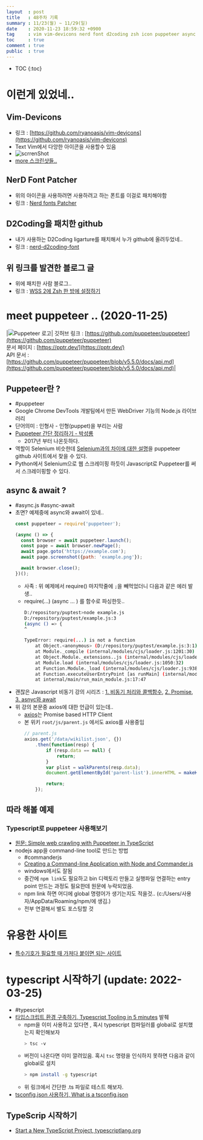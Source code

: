 ```yaml
---
layout  : post
title   : 48주차 기록 
summary : 11/23(월) ~ 11/29(일)
date    : 2020-11-23 18:59:32 +0900
tag     : vim vim-devicons nerd font d2coding zsh icon puppeteer async.js async-await 비동기 axios promise symbol font commanderjs typescript pptr
toc     : true
comment : true
public  : true
---
```

* TOC
{:toc}

# 이런게 있었네..

## Vim-Devicons

* 링크 : [https://github.com/ryanoasis/vim-devicons](https://github.com/ryanoasis/vim-devicons)
* Text Vim에서 다앙한 아이콘을 사용할수 있음
* ![scrrenShot](https://github.com/ryanoasis/vim-devicons/wiki/screenshots/v0.10.x/overall-screenshot.png)
* [more 스크린샷들..](https://github.com/ryanoasis/vim-devicons/wiki/screenshots)

## NerD Font Patcher

* 위의 아이콘을 사용하려면 사용하려고 하는 폰트를 이걸로 패치해야함
* 링크 : [Nerd fonts Patcher](https://github.com/ryanoasis/nerd-fonts#font-patcher)

## D2Coding을 패치한 github

* 내가 사용하는 D2Coding ligarture를 패치해서 누가 github에 올려두었네..
* 링크 : [nerd-d2coding-font](https://github.com/moseoridev/nerd-d2coding-font)

## 위 링크를 발견한 블로그 글

* 위에 패치한 사람 블로그..
* 링크 : [WSS 2에 Zsh 한 방에 설정하기](https://velog.io/@moseoridev/WSL-2에-Zsh-한-방에-설정하기)

# meet puppeteer .. (2020-11-25)

|![Puppeteer 로고](https://user-images.githubusercontent.com/10379601/29446482-04f7036a-841f-11e7-9872-91d1fc2ea683.png)| 깃허브 링크 : [https://github.com/puppeteer/puppeteer](https://github.com/puppeteer/puppeteer)<br> 문서 페이지 : [https://pptr.dev/](https://pptr.dev/) <br> API 문서 : [https://github.com/puppeteer/puppeteer/blob/v5.5.0/docs/api.md](https://github.com/puppeteer/puppeteer/blob/v5.5.0/docs/api.md)|

## Puppeteer란 ?

* #puppeteer
* Google Chrome DevTools 개발팀에서 만든 WebDriver 기능의 Node.js 라이브러리
* 단어의미 :  인형사 - 인형(puppet)을 부리는 사람
* [Puppeteer 간단 정리하기 - 박성룡](https://medium.com/@pks2974/puppeteer-%EA%B0%84%EB%8B%A8-%EC%A0%95%EB%A6%AC%ED%95%98%EA%B8%B0-a252bffbb2a8)
  * 2017년 부터 나온듯하다.
* 역할이 Selenium 비슷한데 [Selenium과의 차이에 대한 설명](https://github.com/puppeteer/puppeteer#q-is-puppeteer-replacing-seleniumwebdriver)을  puppeteer github 사이트에서 찾을 수 있다. 
* Python에서 Selenium으로 웹 스크레이핑 하듯이 Javascript로 Puppeteer를 써서 스크레이핑할 수 있다.

## async & await ?

* #async.js #async-await
* 초면? 예제중에 async와 await이 있네..
  ```js
  const puppeteer = require('puppeteer');

  (async () => {
    const browser = await puppeteer.launch();
    const page = await browser.newPage();
    await page.goto('https://example.com');
    await page.screenshot({path: 'example.png'});

    await browser.close();
  })();
  ```
  * 사족 : 위 예제에서 require() 마지막줄에 `;`을 빼먹었더니 다음과 같은 에러 발생..
  * require(...) (async ... ) 를 함수로 파싱한듯..
    ```sh
    D:/repository/puptest>node example.js
    D:/repository/puptest/example.js:3
    (async () => {
    ^

    TypeError: require(...) is not a function
        at Object.<anonymous> (D:/repository/puptest/example.js:3:1)
        at Module._compile (internal/modules/cjs/loader.js:1201:30)
        at Object.Module._extensions..js (internal/modules/cjs/loader.js:1221:10)
        at Module.load (internal/modules/cjs/loader.js:1050:32)
        at Function.Module._load (internal/modules/cjs/loader.js:938:14)
        at Function.executeUserEntryPoint [as runMain] (internal/modules/run_main.js:71:12)
        at internal/main/run_main_module.js:17:47
    ```
* 괜찮은 Javascript 비동기 강의 시리즈 : [1. 비동기 처리와 콜백함수](https://joshua1988.github.io/web-development/javascript/javascript-asynchronous-operation/), [2. Promise](https://joshua1988.github.io/web-development/javascript/promise-for-beginners/), [3. asnyc와 await](https://joshua1988.github.io/web-development/javascript/js-async-await/)
* 위 강의 본문중 axios에 대한 언급이 있는데..
  * [axios](https://github.com/axios/axios)는 Promise based HTTP Client
  * 본 위키 `root/js/parent.js` 에서도 axios를 사용중임
    ```js
    // parent.js
    axios.get('/data/wikilist.json', {})
        .then(function(resp) {
            if (resp.data == null) {
                return;
            }
            var plist = walkParents(resp.data);
            document.getElementById('parent-list').innerHTML = makeHTML(plist);

            return;
        });

    ```

## 따라 해볼 예제

### Typescript로 puppeteer 사용해보기

* [원문: Simple web crawling with Puppeteer in TypeScript](https://www.lewuathe.com/simple-crawling-with-puppeteer-in-typescript.html)
* nodejs app을 command-line tool로 만드는 방법
  * #commanderjs 
  * [Creating a Command-line Application with Node and Commander.js](https://hackwild.com/article/creating-a-command-line-application-with-nodejs/)
  * windows에서도 잘됨
  * 중간에 `npm link`도 필요하고 bin 디렉토리 만들고 실행파일 연결하는 entry point 만드는 과정도 필요한데 원문에 누락되었음.
  * npm link 하면 어디에 global 명령어가 생기는지도 적을것.. (c:/Users/사용자/AppData/Roaming/npm/에 생김.)
  * 전부 연결해서 별도 포스팅할 것

# 유용한 사이트

* [특수기호가 필요할 때 가져다 붙이면 되는 사이트](https://kr.piliapp.com/symbol/)

# typescript 시작하기 (update: 2022-03-25)

* #typescript
* [타입스크립트 환경 구축하기, Typescript Tooling in 5 minutes](https://www.typescriptlang.org/docs/handbook/typescript-tooling-in-5-minutes.html) 발췌
  * npm을 이미 사용하고 있다면 , 혹시 typescript 컴파일러를 global로 설치했는지 확인해보자
    ```sh
    > tsc -v
    ```
  * 버전이 나온다면 이미 깔려있음. 혹시 `tsc` 명령을 인식하지 못하면 다음과 같이 global로 설치
    ```sh
    > npm install -g typescript
    ```
  * 위 링크에서 간단한 .ts 파일로 테스트 해보자. 
* [tsconfig.json 사용하기, What is a tsconfig.json](https://www.typescriptlang.org/docs/handbook/tsconfig-json.html#using-tsconfigjson-or-jsconfigjson)

## TypeScrip 시작하기

* [Start a New TypeScript Project, typescriptlang.org](https://www.typescriptlang.org/docs/bootstrap) 
